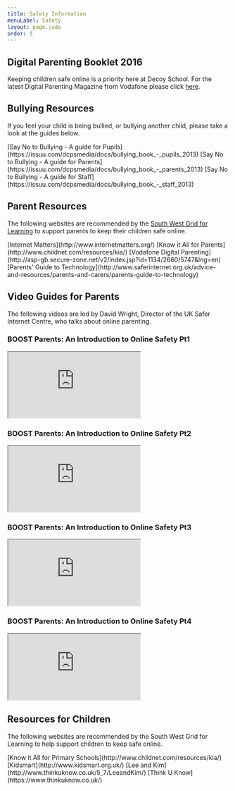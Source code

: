 ```yaml
---
title: Safety Information
menuLabel: Safety
layout: page.jade
order: 5
---
```

## Digital Parenting Booklet 2016
Keeping children safe online is a priority here at Decoy School. For the latest Digital Parenting Magazine from Vodafone please click [here][1].

## Bullying Resources
If you feel your child is being bullied, or bullying another child, please take a look at the guides below.

<div class="cf infoButtons">
	[Say No to Bullying - A guide for Pupils](https://issuu.com/dcpsmedia/docs/bullying_book_-_pupils_2013)
	[Say No to Bullying - A guide for Parents](https://issuu.com/dcpsmedia/docs/bullying_book_-_parents_2013)
	[Say No to Bullying - A guide for Staff](https://issuu.com/dcpsmedia/docs/bullying_book_-_staff_2013)
</div>

## Parent Resources
The following websites are recommended by the <a href="http://swgfl.org.uk" target="_blank">South West Grid for Learning</a> to support parents to keep their children safe online.

<div class="cf infoButtons">
	[Internet Matters](http://www.internetmatters.org/)
	[Know it All for Parents](http://www.childnet.com/resources/kia/)
	[Vodafone Digital Parenting](http://asp-gb.secure-zone.net/v2/index.jsp?id=1134/2660/5747&lng=en)
	[Parents' Guide to Technology](http://www.saferinternet.org.uk/advice-and-resources/parents-and-carers/parents-guide-to-technology)
</div>

## Video Guides for Parents
The following videos are led by David Wright, Director of the UK Safer Internet Centre, who talks about online parenting.

### BOOST Parents: An Introduction to Online Safety Pt1
<iframe src="https://boost.swgfl.org.uk/assets/embed.php?f=assets%2Fvideos%2Fboost-parents-an-introduction-to-online-safety-part-1.mp4" class="video"></iframe>

### BOOST Parents: An Introduction to Online Safety Pt2
<iframe src="https://boost.swgfl.org.uk/assets/embed.php?f=assets%2Fvideos%2Fboost-parents-an-introduction-to-online-safety-part-2.mp4" class="video"></iframe>

### BOOST Parents: An Introduction to Online Safety Pt3
<iframe src="https://boost.swgfl.org.uk/assets/embed.php?f=assets%2Fvideos%2Fboost-parents-an-introduction-to-online-safety-part-3.mp4" class="video"></iframe>

### BOOST Parents: An Introduction to Online Safety Pt4
<iframe src="https://boost.swgfl.org.uk/assets/embed.php?f=assets%2Fvideos%2Fboost-parents-an-introduction-to-online-safety-part-4.mp4" class="video"></iframe>

## Resources for Children
The following websites are recommended by the South West Grid for Learning to help support children to keep safe online.

<div class="cf infoButtons">
	[Know it All for Primary Schools](http://www.childnet.com/resources/kia/)
	[Kidsmart](http://www.kidsmart.org.uk/)
	[Lee and Kim](http://www.thinkuknow.co.uk/5_7/LeeandKim/)
	[Think U Know](https://www.thinkuknow.co.uk/)
</div>

[1]: https://drive.google.com/file/d/0B76W__U5CTntMlUxTXBQQnBhYlk/view?usp=sharing